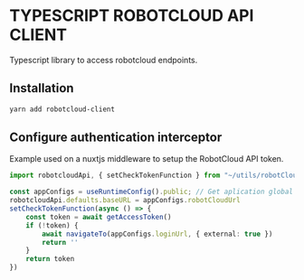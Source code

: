 # TYPESCRIPT ROBOTCLOUD API CLIENT

Typescript library to access robotcloud endpoints.

## Installation

```bash
yarn add robotcloud-client
```

## Configure authentication interceptor

Example used on a nuxtjs middleware to setup the RobotCloud API token.
```typescript
import robotcloudApi, { setCheckTokenFunction } from "~/utils/robotCloudApi";

const appConfigs = useRuntimeConfig().public; // Get aplication global configs
robotcloudApi.defaults.baseURL = appConfigs.robotCloudUrl
setCheckTokenFunction(async () => {
    const token = await getAccessToken()
    if (!token) {
        await navigateTo(appConfigs.loginUrl, { external: true })
        return ''
    }
    return token
})

```


